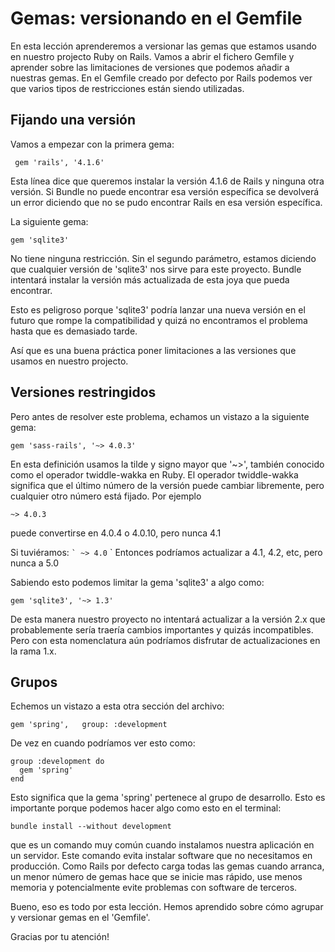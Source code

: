 # Gemas: versionando en el Gemfile

En esta lección aprenderemos a versionar las gemas que estamos usando en nuestro projecto Ruby on Rails.
Vamos a abrir el fichero Gemfile y aprender sobre las limitaciones de versiones que podemos añadir a nuestras gemas.
En el Gemfile creado por defecto por Rails podemos ver que varios tipos de restricciones están siendo utilizadas.

## Fijando una versión

Vamos a empezar con la primera gema:
```
 gem 'rails', '4.1.6'
```

Esta línea dice que queremos instalar la versión 4.1.6 de Rails y ninguna otra versión. Si Bundle no puede encontrar esa versión específica se devolverá un error diciendo que no se pudo encontrar Rails en esa versión específica.

La siguiente gema:
```
gem 'sqlite3'
```
No tiene ninguna restricción. Sin el segundo parámetro, estamos diciendo que cualquier versión de 'sqlite3' nos sirve para este proyecto. Bundle intentará instalar la versión más actualizada de esta joya que pueda encontrar.

Esto es peligroso porque 'sqlite3' podría lanzar una nueva versión en el futuro que rompe la compatibilidad y quizá no encontramos el problema hasta que es demasiado tarde.

Así que es una buena práctica poner limitaciones a las versiones que usamos en nuestro projecto.

## Versiones restringidos

Pero antes de resolver este problema, echamos un vistazo a la siguiente gema:
```
gem 'sass-rails', '~> 4.0.3'
```

En esta definición usamos la tilde y signo mayor que '~>', también conocido como el operador twiddle-wakka en Ruby. El operador twiddle-wakka significa que el último número de la versión puede cambiar libremente, pero cualquier otro número está fijado.
Por ejemplo
```
~> 4.0.3
```
puede convertirse en
  4.0.4 o 4.0.10, pero nunca 4.1

Si tuviéramos:
`` `
~> 4.0
`` `
Entonces podríamos actualizar a 4.1, 4.2, etc, pero nunca a 5.0

Sabiendo esto podemos limitar la gema 'sqlite3' a algo como:
```
gem 'sqlite3', '~> 1.3'
```

De esta manera nuestro proyecto no intentará actualizar a la versión 2.x que probablemente sería traería cambios importantes y quizás incompatibles. Pero con esta nomenclatura aún podríamos disfrutar de actualizaciones en la rama 1.x.

## Grupos

Echemos un vistazo a esta otra sección del archivo:
```
gem 'spring',   group: :development
```

De vez en cuando podríamos ver esto como:
```
group :development do
  gem 'spring'
end
```

Esto significa que la gema 'spring' pertenece al grupo de desarrollo. Esto es importante porque podemos hacer algo como esto en el terminal:
```
bundle install --without development
```

que es un comando muy común cuando instalamos nuestra aplicación en un servidor. Este comando evita instalar software que no necesitamos en producción. Como Rails por defecto carga todas las gemas cuando arranca, un menor número de gemas hace que se inicie mas rápido, use menos memoria y potencialmente evite problemas con software de terceros.

Bueno, eso es todo por esta lección. Hemos aprendido sobre cómo agrupar y versionar gemas en el 'Gemfile'.

Gracias por tu atención!